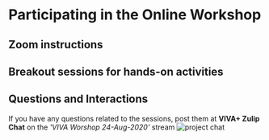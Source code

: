 # Participating in the Online Workshop

## Zoom instructions

## Breakout sessions for hands-on activities

## Questions and Interactions

If you have any questions related to the sessions, post them at **VIVA+ Zulip Chat** on the _'VIVA Worshop 24-Aug-2020'_ stream ![project chat](https://img.shields.io/badge/zulip-join_chat-brightgreen.svg)
